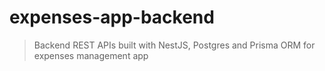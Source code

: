 # expenses-app-backend
> Backend REST APIs built with NestJS, Postgres and Prisma ORM for expenses management app
